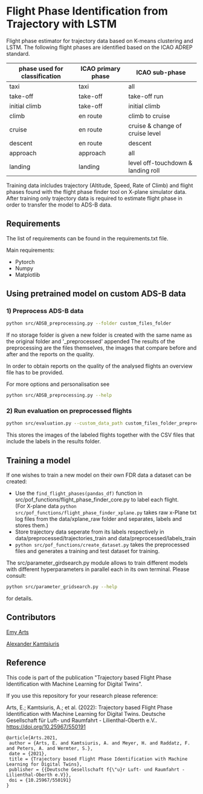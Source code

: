 # Flight Phase Identification from Trajectory with LSTM

Flight phase estimator for trajectory data based on K-means clustering and LSTM.
The following flight phases are identified based on the ICAO ADREP standard.


phase used for classification |ICAO primary phase| ICAO sub-phase |
---|---|---|
taxi | taxi | all
take-off | take-off | take-off run
initial climb | take-off | initial climb
climb | en route | climb to cruise
cruise | en route | cruise & change of cruise level
descent | en route | descent
approach | approach | all
landing | landing | level off-touchdown & landing roll 

Training data inlcludes trajectory (Altitude, Speed, Rate of Climb) and flight phases found with the flight phase finder tool on X-plane simulator data. 
After training only trajectory data is required to estimate flight phase in order to transfer the model to ADS-B data.

## Requirements
The list of requirements can be found in the requirements.txt file.

Main requirements:
- Pytorch
- Numpy
- Matplotlib

## Using pretrained model on custom ADS-B data

### 1) Preprocess ADS-B data

```bash
python src/ADSB_preprocessing.py --folder custom_files_folder
```

If no storage folder is given a new folder is created with the same name as the original folder and '_preprocessed' appended
The results of the preprocessing are the files themselves, the images that compare before and after and the reports on the quality.

In order to obtain reports on the quality of the analysed flights an overview file has to be provided.

For more options and personalisation see
```bash
python src/ADSB_preprocessing.py --help
```

### 2) Run evaluation on preprocessed flights

```bash
python src/evaluation.py --custom_data_path custom_files_folder_preprocessed/csvs
```

This stores the images of the labeled flights together with the CSV files that include the labels in the results folder.

## Training a model

If one wishes to train a new model on their own FDR data a dataset can be created:
- Use the ```find_flight_phases(pandas_df)``` function in src/pof_functions/flight_phase_finder_core.py to label each flight.\
(For X-plane data  ```python src/pof_functions/flight_phase_finder_xplane.py``` takes raw x-Plane txt log files from the data/xplane_raw folder and separates, labels and stores them.)
- Store trajectory data seperate from its labels respectively in data/preprocessed/trajectories_train and data/preprocessed/labels_train
- ```python src/pof_functions/create_dataset.py``` takes the preprocessed files and generates a training and test dataset for training.
  
The src/parameter_girdsearch.py module allows to train different models with different hyperparameters in parallel each in its own terminal. Please consult:

```bash
python src/parameter_gridsearch.py --help
```

for details.


## Contributors
<a href="https://github.com/EmyArts-DLR">Emy Arts</a>

<a href="https://github.com/AlexanderKamtsiuris">Alexander Kamtsiuris</a>

## Reference
This code is part of the publication "Trajectory based Flight Phase Identification with Machine Learning for Digital Twins".

If you use this repository for your research please reference:

Arts, E.; Kamtsiuris, A.; et al. (2022): Trajectory based Flight Phase Identification with Machine Learning for Digital Twins. Deutsche Gesellschaft für Luft- und Raumfahrt - Lilienthal-Oberth e.V.. https://doi.org/10.25967/550191

```
@article{Arts.2021,
 author = {Arts, E. and Kamtsiuris, A. and Meyer, H. and Raddatz, F. and Peters, A. and Wermter, S.},
 date = {2021},
 title = {Trajectory based Flight Phase Identification with Machine Learning for Digital Twins},
 publisher = {{Deutsche Gesellschaft f{\"u}r Luft- und Raumfahrt - Lilienthal-Oberth e.V}},
 doi = {10.25967/550191}
}
```

